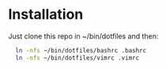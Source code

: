 # Installation #

Just clone this repo in ~/bin/dotfiles and then:

```bash
  ln -nfs ~/bin/dotfiles/bashrc .bashrc  
  ln -nfs ~/bin/dotfiles/vimrc .vimrc
```